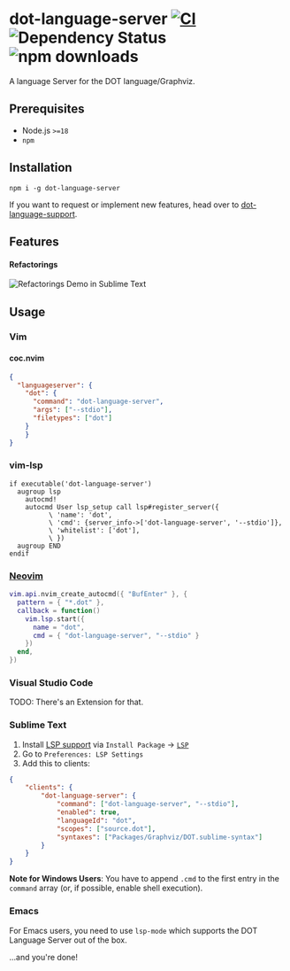 # dot-language-server [![CI](https://github.com/nikeee/dot-language-server/actions/workflows/CD.yml/badge.svg)](https://github.com/nikeee/dot-language-server/actions/workflows/CD.yml) ![Dependency Status](https://img.shields.io/librariesio/release/npm/dot-language-server) ![npm downloads](https://img.shields.io/npm/dm/dot-language-server)

A language Server for the DOT language/Graphviz.

## Prerequisites
- Node.js `>=18`
- `npm`

## Installation

```Shell
npm i -g dot-language-server
```

If you want to request or implement new features, head over to [dot-language-support](https://github.com/nikeee/dot-language-support).

## Features
#### Refactorings
![Refactorings Demo in Sublime Text](https://raw.githubusercontent.com/nikeee/dot-language-server/master/doc/refactoring.gif)

## Usage

### Vim

#### coc.nvim

```json
{
  "languageserver": {
    "dot": {
      "command": "dot-language-server",
      "args": ["--stdio"],
      "filetypes": ["dot"]
    }
	}
}
```

### vim-lsp

```vim
if executable('dot-language-server')
  augroup lsp
    autocmd!
    autocmd User lsp_setup call lsp#register_server({
          \ 'name': 'dot',
          \ 'cmd': {server_info->['dot-language-server', '--stdio']},
          \ 'whitelist': ['dot'],
          \ })
  augroup END
endif
```

### [Neovim](https://neovim.io)

```lua
vim.api.nvim_create_autocmd({ "BufEnter" }, {
  pattern = { "*.dot" },
  callback = function()
    vim.lsp.start({
      name = "dot",
      cmd = { "dot-language-server", "--stdio" }
    })
  end,
})
```

### Visual Studio Code

TODO: There's an Extension for that.

### Sublime Text

1.  Install [LSP support](https://github.com/tomv564/LSP) via `Install Package` -> [`LSP`](https://packagecontrol.io/packages/LSP)
2.  Go to `Preferences: LSP Settings`
3.  Add this to clients:

```JSON
{
	"clients": {
		"dot-language-server": {
			"command": ["dot-language-server", "--stdio"],
			"enabled": true,
			"languageId": "dot",
			"scopes": ["source.dot"],
			"syntaxes": ["Packages/Graphviz/DOT.sublime-syntax"]
		}
	}
}
```
**Note for Windows Users**: You have to append `.cmd` to the first entry in the `command` array (or, if possible, enable shell execution).

### Emacs
For Emacs users, you need to use `lsp-mode` which supports the DOT Language Server out of the box.

...and you're done!
